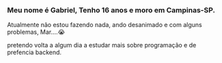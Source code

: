 ### Meu nome é Gabriel, Tenho 16 anos e moro em Campinas-SP.

Atualmente não estou fazendo nada, ando desanimado e com alguns problemas, Mar....😭

pretendo volta a algum dia a estudar mais sobre programação e de prefencia backend.
